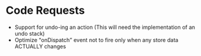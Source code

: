 # Code Requests

- Support for undo-ing an action (This will need the implementation of an undo stack)
- Optimize <q>onDispatch</q> event not to fire only when any store data ACTUALLY changes
